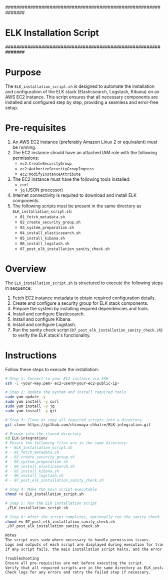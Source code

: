 ###############################################################
# ELK Installation Script
###############################################################

# Purpose
The `ELK_installation_script.sh` is designed to automate the installation and configuration of the ELK stack (Elasticsearch, Logstash, Kibana) on an AWS EC2 instance. This script ensures that all necessary components are installed and configured step by step, providing a seamless and error-free setup.

# Pre-requisites
1. An AWS EC2 instance (preferably Amazon Linux 2 or equivalent) must be running.
2. The EC2 instance should have an attached IAM role with the following permissions:
   - `ec2:CreateSecurityGroup`
   - `ec2:AuthorizeSecurityGroupIngress`
   - `ec2:ModifyInstanceAttribute`
3. The EC2 instance must have the following tools installed:
   - `curl`
   - `jq` (JSON processor)
4. Internet connectivity is required to download and install ELK components.
5. The following scripts must be present in the same directory as `ELK_installation_script.sh`:
   - `01_fetch_metadata.sh`
   - `02_create_security_group.sh`
   - `03_system_preparation.sh`
   - `04_install_elasticsearch.sh`
   - `05_install_kibana.sh`
   - `06_install_logstash.sh`
   - `07_post_elk_installation_sanity_check.sh`

# Overview
The `ELK_installation_script.sh` is structured to execute the following steps in sequence:
1. Fetch EC2 instance metadata to obtain required configuration details.
2. Create and configure a security group for ELK stack components.
3. Prepare the system by installing required dependencies and tools.
4. Install and configure Elasticsearch.
5. Install and configure Kibana.
6. Install and configure Logstash.
7. Run the sanity check script (`07_post_elk_installation_sanity_check.sh`) to verify the ELK stack's functionality.

# Instructions
Follow these steps to execute the installation:

```bash
# Step 1: Connect to your EC2 instance via SSH
ssh -i <your-key.pem> ec2-user@<your-ec2-public-ip>

# Step 2: Update the system and install required tools
sudo yum update -y
sudo yum install -y curl
sudo yum install -y jq
sudo yum install -y git

# Step 3: Clone or copy all required scripts into a directory
git clone https://github.com/chinmaya-chhatre/ELK-integration.git

# Browse into the cloned directory
cd ELK-integration/
# Ensure the following files are in the same directory:
# - ELK_installation_script.sh
# - 01_fetch_metadata.sh
# - 02_create_security_group.sh
# - 03_system_preparation.sh
# - 04_install_elasticsearch.sh
# - 05_install_kibana.sh
# - 06_install_logstash.sh
# - 07_post_elk_installation_sanity_check.sh

# Step 4: Make the main script executable
chmod +x ELK_installation_script.sh

# Step 5: Run the ELK installation script
./ELK_installation_script.sh

# Step 6: After the script completes, optionally run the sanity check
chmod +x 07_post_elk_installation_sanity_check.sh
./07_post_elk_installation_sanity_check.sh

Notes
The script uses sudo where necessary to handle permission issues.
Logs and outputs of each script are displayed during execution for transparency.
If any script fails, the main installation script halts, and the error message is displayed for troubleshooting.

Troubleshooting
Ensure all pre-requisites are met before executing the script.
Verify that all required scripts are in the same directory as ELK_installation_script.sh.
Check logs for any errors and retry the failed step if necessary.
